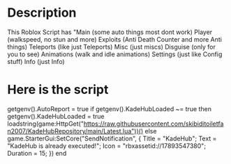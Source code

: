# Description
This Roblox Script has "Main (some auto things most dont work) Player (walkspeed, no stun and more) Exploits (Anti Death Counter and more Anti things) Teleports (like just Teleports) Misc (just miscs) Disguise (only for you to see) Animations (walk and idle animations) Settings (just like Config stuff) Info (just Info)

# Here is the script


getgenv().AutoReport = true
if getgenv().KadeHubLoaded ~= true then
    getgenv().KadeHubLoaded = true
   loadstring(game:HttpGet("https://raw.githubusercontent.com/skibiditoiletfan2007/KadeHubRepository/main/Latest.lua"))()
else
    game.StarterGui:SetCore("SendNotification",  {
        Title = "KadeHub";
        Text = "KadeHub is already executed!";
        Icon = "rbxassetid://17893547380";
        Duration = 15;
    })
end
